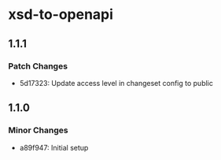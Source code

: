 # xsd-to-openapi

## 1.1.1

### Patch Changes

- 5d17323: Update access level in changeset config to public

## 1.1.0

### Minor Changes

- a89f947: Initial setup
